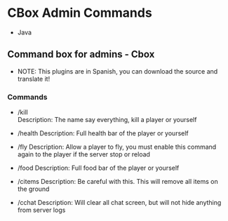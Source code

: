# CBox Admin Commands

* Java

## Command box for admins - Cbox

* NOTE: This plugins are in Spanish, you can download the source and translate it!

### Commands
- /kill <player>  
   Description: The name say everything, kill a player or yourself
   
- /health <player>
   Description: Full health bar of the player or yourself
   
- /fly <player>
   Description: Allow a player to fly, you must enable this command again to the player if the server stop or reload
   
- /food <player>
   Description: Full food bar of the player or yourself

- /citems
   Description: Be careful with this. This will remove all items on the ground
   
- /cchat
   Description: Will clear all chat screen, but will not hide anything from server logs

